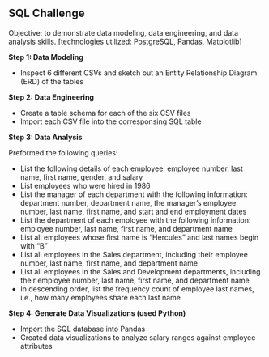 ## SQL Challenge

Objective: to demonstrate data modeling, data engineering, and data analysis skills.
[technologies utilized: PostgreSQL, Pandas, Matplotlib]

<b> Step 1: Data Modeling </b>
- Inspect 6 different CSVs and sketch out an Entity Relationship Diagram (ERD) of the tables

<b> Step 2: Data Engineering </b>
- Create a table schema for each of the six CSV files
- Import each CSV file into the corresponsing SQL table

<b> Step 3: Data Analysis </b>

Preformed the following queries:
- List the following details of each employee: employee number, last name, first name, gender, and salary
- List employees who were hired in 1986
- List the manager of each department with the following information: department number, department name, the manager’s employee number, last name, first name, and start and end employment dates
- List the department of each employee with the following information: employee number, last name, first name, and department name
- List all employees whose first name is “Hercules” and last names begin with “B”
- List all employees in the Sales department, including their employee number, last name, first name, and department name
- List all employees in the Sales and Development departments, including their employee number, last name, first name, and department name
- In descending order, list the frequency count of employee last names, i.e., how many employees share each last name

<b> Step 4: Generate Data Visualizations (used Python) </b>
- Import the SQL database into Pandas 
- Created data visualizations to analyze salary ranges against employee attributes



